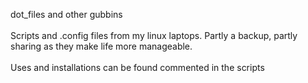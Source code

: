 dot_files and other gubbins\
\
Scripts and .config files from my linux laptops. Partly a backup, partly sharing as they make life more manageable. \
\
Uses and installations can be found commented in the scripts
